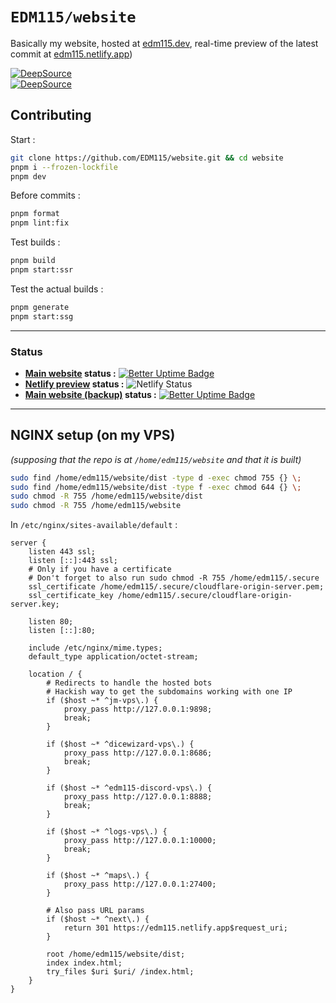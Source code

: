 # `EDM115/website`
Basically my website, hosted at [edm115.dev](https://edm115.dev), real-time preview of the latest commit at [edm115.netlify.app](https://edm115.netlify.app))

[![DeepSource](https://app.deepsource.com/gh/EDM115/website.svg/?label=active+issues&show_trend=true&token=N0wq5KKIR-8bZ-Jsa88xTbRm)](https://app.deepsource.com/gh/EDM115/website/)  
[![DeepSource](https://app.deepsource.com/gh/EDM115/website.svg/?label=resolved+issues&show_trend=true&token=N0wq5KKIR-8bZ-Jsa88xTbRm)](https://app.deepsource.com/gh/EDM115/website/)

## Contributing
Start :
```bash
git clone https://github.com/EDM115/website.git && cd website
pnpm i --frozen-lockfile
pnpm dev
```

Before commits :
```bash
pnpm format
pnpm lint:fix
```

Test builds :
```bash
pnpm build
pnpm start:ssr
```

Test the actual builds :
```bash
pnpm generate
pnpm start:ssg
```

---

### Status
+ **[Main website](https://edm115.dev) status :** [![Better Uptime Badge](https://betteruptime.com/status-badges/v1/monitor/n6oc.svg)](https://up.edm115.dev/)
+ **[Netlify preview](https://edm115.netlify.app) status :** ![Netlify Status](https://api.netlify.com/api/v1/badges/6ffb8504-c2c9-4482-a56c-0efd83a3a4d6/deploy-status)
+ **[Main website (backup)](https://edm115.eu.org) status :** [![Better Uptime Badge](https://betteruptime.com/status-badges/v1/monitor/iker.svg)](https://up.edm115.dev/)

---

## NGINX setup (on my VPS)
*(supposing that the repo is at `/home/edm115/website` and that it is built)*  
```bash
sudo find /home/edm115/website/dist -type d -exec chmod 755 {} \;
sudo find /home/edm115/website/dist -type f -exec chmod 644 {} \;
sudo chmod -R 755 /home/edm115/website/dist
sudo chmod -R 755 /home/edm115/website
```
In `/etc/nginx/sites-available/default` :
```nginx
server {
    listen 443 ssl;
    listen [::]:443 ssl;
    # Only if you have a certificate
    # Don't forget to also run sudo chmod -R 755 /home/edm115/.secure
    ssl_certificate /home/edm115/.secure/cloudflare-origin-server.pem;
    ssl_certificate_key /home/edm115/.secure/cloudflare-origin-server.key;

    listen 80;
    listen [::]:80;

    include /etc/nginx/mime.types;
    default_type application/octet-stream;

    location / {
        # Redirects to handle the hosted bots
        # Hackish way to get the subdomains working with one IP
        if ($host ~* ^jm-vps\.) {
            proxy_pass http://127.0.0.1:9898;
            break;
        }

        if ($host ~* ^dicewizard-vps\.) {
            proxy_pass http://127.0.0.1:8686;
            break;
        }

        if ($host ~* ^edm115-discord-vps\.) {
            proxy_pass http://127.0.0.1:8888;
            break;
        }

        if ($host ~* ^logs-vps\.) {
            proxy_pass http://127.0.0.1:10000;
            break;
        }

        if ($host ~* ^maps\.) {
            proxy_pass http://127.0.0.1:27400;
        }

        # Also pass URL params
        if ($host ~* ^next\.) {
            return 301 https://edm115.netlify.app$request_uri;
        }

        root /home/edm115/website/dist;
        index index.html;
        try_files $uri $uri/ /index.html;
    }
}
```
